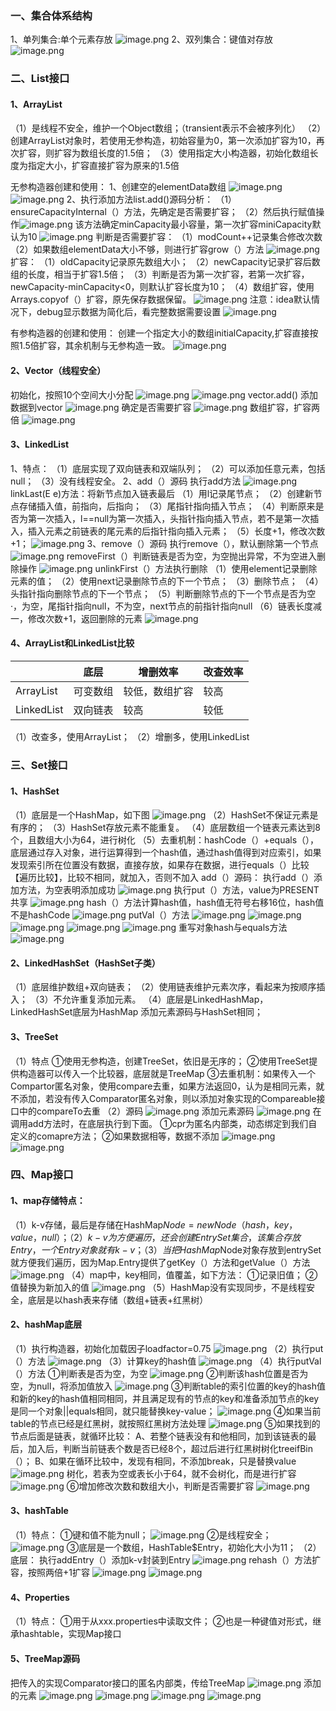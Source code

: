 ### 一、集合体系结构
1、单列集合:单个元素存放
![image.png](https://cdn.nlark.com/yuque/0/2022/png/29496365/1662299852938-b021d31f-08de-4b4b-9b0c-a9fdbad38a43.png#averageHue=%23fdfdfc&clientId=u152b0d7a-93af-4&from=paste&height=336&id=uaa1f059a&name=image.png&originHeight=504&originWidth=1018&originalType=binary&ratio=1&rotation=0&showTitle=false&size=23003&status=done&style=none&taskId=u1e729537-c62c-4de5-9e2b-c040622cdec&title=&width=678.6666666666666)
2、双列集合：键值对存放
![image.png](https://cdn.nlark.com/yuque/0/2022/png/29496365/1662300068523-d94893c5-97bc-48d8-9664-90323e8345c5.png#averageHue=%23fdfdfd&clientId=u152b0d7a-93af-4&from=paste&height=273&id=ue1920ad8&name=image.png&originHeight=409&originWidth=1058&originalType=binary&ratio=1&rotation=0&showTitle=false&size=16302&status=done&style=none&taskId=ucc537f98-ef0d-4965-85ee-36b24b41d30&title=&width=705.3333333333334)

### 二、List接口
#### 1、ArrayList
（1）是线程不安全，维护一个Object数组；（transient表示不会被序列化）
（2）创建ArrayList对象时，若使用无参构造，初始容量为0，第一次添加扩容为10，再次扩容，则扩容为数组长度的1.5倍；
（3）使用指定大小构造器，初始化数组长度为指定大小，扩容直接扩容为原来的1.5倍

无参构造器创建和使用：
1、创建空的elementData数组
![image.png](https://cdn.nlark.com/yuque/0/2022/png/29496365/1662386035438-8199bb19-392f-4995-b856-372bc06e8f27.png#averageHue=%23fcfcfb&clientId=udc8353da-3e74-4&from=paste&height=75&id=u52f09d88&name=image.png&originHeight=112&originWidth=946&originalType=binary&ratio=1&rotation=0&showTitle=false&size=15189&status=done&style=none&taskId=u3c453871-1b60-4d8a-a498-03d56418e8f&title=&width=630.6666666666666)
![image.png](https://cdn.nlark.com/yuque/0/2022/png/29496365/1662386005349-7d93a9e1-361d-4dc7-93fb-e73222619e04.png#averageHue=%23f9f8f3&clientId=udc8353da-3e74-4&from=paste&height=61&id=u36962b30&name=image.png&originHeight=92&originWidth=1067&originalType=binary&ratio=1&rotation=0&showTitle=false&size=15908&status=done&style=none&taskId=u48b208bb-c865-438b-a68a-ecf2079a4ed&title=&width=711.3333333333334)
2、执行添加方法list.add()源码分析：
（1）ensureCapacityInternal（）方法，先确定是否需要扩容；
（2）然后执行赋值操作![image.png](https://cdn.nlark.com/yuque/0/2022/png/29496365/1662386299483-3ef4736b-8c55-4f8a-8651-d70304f863d9.png#averageHue=%23fcfbfa&clientId=udc8353da-3e74-4&from=paste&height=134&id=u6a7a3990&name=image.png&originHeight=201&originWidth=1147&originalType=binary&ratio=1&rotation=0&showTitle=false&size=28875&status=done&style=none&taskId=uf1a20c8c-9ad9-4de1-a110-0b6fca46970&title=&width=764.6666666666666)
该方法确定minCapacity最小容量，第一次扩容miniCapacity默认为10
![image.png](https://cdn.nlark.com/yuque/0/2022/png/29496365/1662386499377-15961b9c-27a3-4d4e-9046-6c48d7f29a3f.png#averageHue=%23faf9f8&clientId=udc8353da-3e74-4&from=paste&height=154&id=f7GqC&name=image.png&originHeight=231&originWidth=975&originalType=binary&ratio=1&rotation=0&showTitle=false&size=36992&status=done&style=none&taskId=u7a301a4d-83be-4fd9-8d5e-f3316ecd915&title=&width=650)
判断是否需要扩容：
（1）modCount++记录集合修改次数
（2）如果数组elementData大小不够，则进行扩容grow（）方法
![image.png](https://cdn.nlark.com/yuque/0/2022/png/29496365/1662386726286-589c6d99-586f-4a99-a80e-34854418fca9.png#averageHue=%23fbfaf8&clientId=udc8353da-3e74-4&from=paste&height=155&id=u10b72327&name=image.png&originHeight=233&originWidth=888&originalType=binary&ratio=1&rotation=0&showTitle=false&size=33746&status=done&style=none&taskId=u81a38c90-d3b4-45ec-b400-4d00571b666&title=&width=592)
扩容：
（1）oldCapacity记录原先数组大小；
（2）newCapacity记录扩容后数组的长度，相当于扩容1.5倍；
（3）判断是否为第一次扩容，若第一次扩容，newCapacity-minCapacity<0，则默认扩容长度为10；
（4）数组扩容，使用Arrays.copyof（）扩容，原先保存数据保留。
![image.png](https://cdn.nlark.com/yuque/0/2022/png/29496365/1662387031579-3988e52a-72c6-4911-b5ca-e628fd2634bb.png#averageHue=%23faf8f7&clientId=udc8353da-3e74-4&from=paste&height=248&id=uf1cbd045&name=image.png&originHeight=372&originWidth=1077&originalType=binary&ratio=1&rotation=0&showTitle=false&size=75677&status=done&style=none&taskId=u2cb3974b-fe2f-41b6-9bb2-cfe9c9bc5db&title=&width=718)
注意：idea默认情况下，debug显示数据为简化后，看完整数据需要设置
![image.png](https://cdn.nlark.com/yuque/0/2022/png/29496365/1662388460316-c77bd9c3-cdea-4ca1-9967-e1fa95341bf6.png#averageHue=%23d2a563&clientId=udc8353da-3e74-4&from=paste&height=430&id=u67b2e503&name=image.png&originHeight=645&originWidth=1454&originalType=binary&ratio=1&rotation=0&showTitle=false&size=75265&status=done&style=none&taskId=u1bc30cc5-c613-4ab2-9837-0c099e074a4&title=&width=969.3333333333334)

有参构造器的创建和使用：
创建一个指定大小的数组initialCapacity,扩容直接按照1.5倍扩容，其余机制与无参构造一致。
![image.png](https://cdn.nlark.com/yuque/0/2022/png/29496365/1662429984328-9b51535a-ad05-4121-977a-2eb1a7db55f9.png#averageHue=%23fafaf8&clientId=u65903592-72b9-4&from=paste&height=221&id=u6dca5310&name=image.png&originHeight=332&originWidth=1015&originalType=binary&ratio=1&rotation=0&showTitle=false&size=53127&status=done&style=none&taskId=ub0f0f079-982c-4bcc-a30f-ab628776196&title=&width=676.6666666666666)


#### 2、Vector（线程安全）
初始化，按照10个空间大小分配
![image.png](https://cdn.nlark.com/yuque/0/2022/png/29496365/1662431317628-c46c02f2-d6c6-44c8-ad2d-5ce90f80edcb.png#averageHue=%23fbfafa&clientId=u65903592-72b9-4&from=paste&height=72&id=u38af0f24&name=image.png&originHeight=108&originWidth=696&originalType=binary&ratio=1&rotation=0&showTitle=false&size=11520&status=done&style=none&taskId=u31cdfdf7-3ac3-48ac-9a84-b86ab0a1da3&title=&width=464)
![image.png](https://cdn.nlark.com/yuque/0/2022/png/29496365/1662431362379-8e62e50e-6798-4404-ae62-3cafe59dc16e.png#averageHue=%23fafaf9&clientId=u65903592-72b9-4&from=paste&height=79&id=udb425016&name=image.png&originHeight=118&originWidth=817&originalType=binary&ratio=1&rotation=0&showTitle=false&size=15910&status=done&style=none&taskId=u78ec0246-5245-4274-a585-ddf21aedca8&title=&width=544.6666666666666)
vector.add()
添加数据到vector
![image.png](https://cdn.nlark.com/yuque/0/2022/png/29496365/1662431571363-0263ab51-4fc6-4da5-b1d5-416026582236.png#averageHue=%23fbfaf7&clientId=u65903592-72b9-4&from=paste&height=137&id=u94a3d56b&name=image.png&originHeight=206&originWidth=902&originalType=binary&ratio=1&rotation=0&showTitle=false&size=28233&status=done&style=none&taskId=u6463364d-c3b4-4baf-b72c-4a031f93d21&title=&width=601.3333333333334)
确定是否需要扩容
![image.png](https://cdn.nlark.com/yuque/0/2022/png/29496365/1662431624572-f928664a-0822-42fc-b399-3037a81de2f4.png#averageHue=%23fbfaf9&clientId=u65903592-72b9-4&from=paste&height=117&id=u10c077b8&name=image.png&originHeight=175&originWidth=953&originalType=binary&ratio=1&rotation=0&showTitle=false&size=29373&status=done&style=none&taskId=u8dd0e649-a7f5-42dd-8147-fbb013940a5&title=&width=635.3333333333334)
数组扩容，扩容两倍
![image.png](https://cdn.nlark.com/yuque/0/2022/png/29496365/1662431656165-5caf1930-0fea-4cea-9632-eb3fb79c2543.png#averageHue=%23faf9f7&clientId=u65903592-72b9-4&from=paste&height=240&id=ua57bccd8&name=image.png&originHeight=360&originWidth=1046&originalType=binary&ratio=1&rotation=0&showTitle=false&size=78442&status=done&style=none&taskId=ub2c5e4ea-4daf-4f70-95fb-622c9a69712&title=&width=697.3333333333334)


#### 3、LinkedList
1、特点：
（1）底层实现了双向链表和双端队列；
（2）可以添加任意元素，包括null；
（3）没有线程安全。
2、add（）源码
执行add方法
![image.png](https://cdn.nlark.com/yuque/0/2022/png/29496365/1662434998426-ecdf79ed-0a51-4ee1-88e6-64d52d451545.png#averageHue=%23fbfaf7&clientId=u65903592-72b9-4&from=paste&height=95&id=uda0eed42&name=image.png&originHeight=142&originWidth=692&originalType=binary&ratio=1&rotation=0&showTitle=false&size=13494&status=done&style=none&taskId=u405f4472-4f33-4cd3-b396-f6bf56fecd5&title=&width=461.3333333333333)
linkLast(E e)方法：将新节点加入链表最后
（1）用l记录尾节点；
（2）创建新节点存储插入值，前指向，后指向；
（3）尾指针指向插入节点；
（4）判断原来是否为第一次插入，l==null为第一次插入，头指针指向插入节点，若不是第一次插入，插入元素之前链表的尾元素的后指针指向插入元素；
（5）长度+1，修改次数+1；
![image.png](https://cdn.nlark.com/yuque/0/2022/png/29496365/1662435061751-3c2a4dfc-8249-41e1-bb00-dd1eed6ea6e8.png#averageHue=%23fcfbfa&clientId=u65903592-72b9-4&from=paste&height=243&id=uc909f7c0&name=image.png&originHeight=364&originWidth=971&originalType=binary&ratio=1&rotation=0&showTitle=false&size=41029&status=done&style=none&taskId=uf7226580-d311-4f2d-a7f9-2d283ae041d&title=&width=647.3333333333334)
3、remove（）源码
执行remove（），默认删除第一个节点
![image.png](https://cdn.nlark.com/yuque/0/2022/png/29496365/1662468863028-ef4fb6b8-c447-4f92-9ec5-ffa54ae26fb3.png#averageHue=%23fbfaf9&clientId=u96efbd4d-3dfc-4&from=paste&height=81&id=u67613e46&name=image.png&originHeight=122&originWidth=726&originalType=binary&ratio=1&rotation=0&showTitle=false&size=12139&status=done&style=none&taskId=u41b6baac-1db6-4a25-b725-3179b48a290&title=&width=484)
removeFirst（）判断链表是否为空，为空抛出异常，不为空进入删除操作
![image.png](https://cdn.nlark.com/yuque/0/2022/png/29496365/1662468917000-3d94ca88-3cfe-4b3b-98f1-c4b990ccb325.png#averageHue=%23fbfafa&clientId=u96efbd4d-3dfc-4&from=paste&height=137&id=u5b9458ee&name=image.png&originHeight=206&originWidth=1003&originalType=binary&ratio=1&rotation=0&showTitle=false&size=27301&status=done&style=none&taskId=u2398f972-3e8c-4594-8aa0-ee8c8a8e071&title=&width=668.6666666666666)
unlinkFirst（）方法执行删除
（1）使用element记录删除元素的值；
（2）使用next记录删除节点的下一个节点；
（3）删除节点；
（4）头指针指向删除节点的下一个节点；
（5）判断删除节点的下一个节点是否为空·，为空，尾指针指向null，不为空，next节点的前指针指向null
（6）链表长度减一，修改次数+1，返回删除的元素
![image.png](https://cdn.nlark.com/yuque/0/2022/png/29496365/1662469137995-6b579fb2-709e-4cdd-b6dc-7c3555bdbfc2.png#averageHue=%23fbfbfa&clientId=u96efbd4d-3dfc-4&from=paste&height=332&id=u4eebe714&name=image.png&originHeight=498&originWidth=926&originalType=binary&ratio=1&rotation=0&showTitle=false&size=56828&status=done&style=none&taskId=u434166d0-aec0-4903-a55c-a68c934d59f&title=&width=617.3333333333334)

#### 4、ArrayList和LinkedList比较
|  | 底层 | 增删效率 | 改查效率 |
| --- | --- | --- | --- |
| ArrayList | 可变数组 | 较低，数组扩容 | 较高 |
| LinkedList | 双向链表 | 较高 | 较低 |

（1）改查多，使用ArrayList；
（2）增删多，使用LinkedList


### 三、Set接口
#### 1、HashSet
（1）底层是一个HashMap，如下图
![image.png](https://cdn.nlark.com/yuque/0/2022/png/29496365/1662471441466-5ee4428c-01d0-44f5-8b5f-1891a94f859f.png#averageHue=%23fbfaf9&clientId=u96efbd4d-3dfc-4&from=paste&height=85&id=u5fbcc602&name=image.png&originHeight=127&originWidth=826&originalType=binary&ratio=1&rotation=0&showTitle=false&size=13391&status=done&style=none&taskId=u92683339-7755-4296-803c-075c9302851&title=&width=550.6666666666666)
（2）HashSet不保证元素是有序的；
（3）HashSet存放元素不能重复。
（4）底层数组一个链表元素达到8个，且数组大小为64，进行树化
（5）去重机制：hashCode（）+equals（），底层通过存入对象，进行运算得到一个hash值，通过hash值得到对应索引，如果发现索引所在位置没有数据，直接存放，如果存在数据，进行equals（）比较【遍历比较】，比较不相同，就加入，否则不加入
add（）源码：
执行add（）添加方法，为空表明添加成功
![image.png](https://cdn.nlark.com/yuque/0/2022/png/29496365/1662516119824-37048afb-3904-4aa0-8ccd-c525fac11a5c.png#averageHue=%23fbfbf9&clientId=ue3c169ae-56ca-4&from=paste&height=80&id=ub125c9b1&name=image.png&originHeight=120&originWidth=777&originalType=binary&ratio=1&rotation=0&showTitle=false&size=14815&status=done&style=none&taskId=u6f0dfe31-d697-42af-9069-caa57784bbc&title=&width=518)
执行put（）方法，value为PRESENT共享
![image.png](https://cdn.nlark.com/yuque/0/2022/png/29496365/1662516199187-2d88adfe-102c-4711-a0c1-e47199414eae.png#averageHue=%23f9f8f4&clientId=ue3c169ae-56ca-4&from=paste&height=92&id=u33ffdb1c&name=image.png&originHeight=138&originWidth=1120&originalType=binary&ratio=1&rotation=0&showTitle=false&size=23318&status=done&style=none&taskId=ua3ef91a7-ac71-4492-8087-1bbb9717d48&title=&width=746.6666666666666)
hash（）方法计算hash值，hash值无符号右移16位，hash值不是hashCode
![image.png](https://cdn.nlark.com/yuque/0/2022/png/29496365/1662516943945-2032da8b-4f30-4e3a-8c6f-135713e61f78.png#averageHue=%23fafaf9&clientId=ue3c169ae-56ca-4&from=paste&height=115&id=ufac59ec0&name=image.png&originHeight=173&originWidth=1036&originalType=binary&ratio=1&rotation=0&showTitle=false&size=22929&status=done&style=none&taskId=u2b92e6a0-f548-4752-ba7a-703a9157f59&title=&width=690.6666666666666)
putVal（）方法
![image.png](https://cdn.nlark.com/yuque/0/2022/png/29496365/1662523165026-73fa24e6-be6f-460c-9dbd-59bc93b7c096.png#averageHue=%23fcfbfb&clientId=ue3c169ae-56ca-4&from=paste&height=421&id=u7bf9834e&name=image.png&originHeight=631&originWidth=1252&originalType=binary&ratio=1&rotation=0&showTitle=false&size=152648&status=done&style=none&taskId=udc9d61be-a18b-4b91-b761-f7ae1ddbfce&title=&width=834.6666666666666)
![image.png](https://cdn.nlark.com/yuque/0/2022/png/29496365/1662523186562-2a22df41-7207-4d39-b831-d683631fc2f5.png#averageHue=%23fcfbfb&clientId=ue3c169ae-56ca-4&from=paste&height=440&id=u304181db&name=image.png&originHeight=660&originWidth=1209&originalType=binary&ratio=1&rotation=0&showTitle=false&size=133144&status=done&style=none&taskId=u083e7bf5-c4a6-4e06-94f9-f6d3598190e&title=&width=806)
![image.png](https://cdn.nlark.com/yuque/0/2022/png/29496365/1662553054152-64fd8dbd-f8d8-4b20-a6cf-39f61cec0951.png#averageHue=%23fdfcfc&clientId=u739331e1-3a19-4&from=paste&height=383&id=u10eebd5b&name=image.png&originHeight=574&originWidth=1132&originalType=binary&ratio=1&rotation=0&showTitle=false&size=70312&status=done&style=none&taskId=u978fe65a-21ec-4804-b8a0-d05d63838ce&title=&width=754.6666666666666)
![image.png](https://cdn.nlark.com/yuque/0/2022/png/29496365/1662517376625-1e5d1ade-6942-4706-bbb2-3da75aa338c0.png#averageHue=%23fbfaf9&clientId=ue3c169ae-56ca-4&from=paste&height=471&id=u83fd51f1&name=image.png&originHeight=706&originWidth=1252&originalType=binary&ratio=1&rotation=0&showTitle=false&size=125104&status=done&style=none&taskId=u1714f1af-4d16-473a-9703-f043bc5ef98&title=&width=834.6666666666666)
![image.png](https://cdn.nlark.com/yuque/0/2022/png/29496365/1662517397782-35282dea-85dc-4e17-ba21-d0aeb9b5a721.png#averageHue=%23fcfbfb&clientId=ue3c169ae-56ca-4&from=paste&height=431&id=u25ae35b0&name=image.png&originHeight=646&originWidth=1285&originalType=binary&ratio=1&rotation=0&showTitle=false&size=79028&status=done&style=none&taskId=ubb1e309a-8e7b-49ca-85c9-b5d763baeb1&title=&width=856.6666666666666)
重写对象hash与equals方法
![image.png](https://cdn.nlark.com/yuque/0/2022/png/29496365/1662558103137-3e9155b3-a629-4db0-9fe1-cab19d18c595.png#averageHue=%23f3f0ef&clientId=u739331e1-3a19-4&from=paste&height=240&id=u70d953c7&name=image.png&originHeight=360&originWidth=900&originalType=binary&ratio=1&rotation=0&showTitle=false&size=25476&status=done&style=none&taskId=ub9dd272c-f1de-4e41-97df-fdfb5ea7546&title=&width=600)

#### 2、LinkedHashSet（HashSet子类）
（1）底层维护数组+双向链表；
（2）使用链表维护元素次序，看起来为按顺序插入；
（3）不允许重复添加元素。
（4）底层是LinkedHashMap，LinkedHashSet底层为HashMap
添加元素源码与HashSet相同；

#### 3、TreeSet
（1）特点
①使用无参构造，创建TreeSet，依旧是无序的；
②使用TreeSet提供构造器可以传入一个比较器，底层就是TreeMap
③去重机制：如果传入一个Compartor匿名对象，使用compare去重，如果方法返回0，认为是相同元素，就不添加，若没有传入Comparator匿名对象，则以添加对象实现的Compareable接口中的compareTo去重
（2）源码
![image.png](https://cdn.nlark.com/yuque/0/2022/png/29496365/1662688914507-c5ff0370-85b6-4bec-8097-142105da9944.png#averageHue=%23f7f0e0&clientId=u79a4c84a-e13a-4&from=paste&height=91&id=u2f6a3225&name=image.png&originHeight=136&originWidth=974&originalType=binary&ratio=1&rotation=0&showTitle=false&size=17487&status=done&style=none&taskId=u99cc352e-b896-4249-b607-9f2159b4eaf&title=&width=649.3333333333334)
添加元素源码
![image.png](https://cdn.nlark.com/yuque/0/2022/png/29496365/1662689077711-6370d302-55d6-43bf-ad9f-5cbed9b50001.png#averageHue=%23fcfcfa&clientId=u79a4c84a-e13a-4&from=paste&height=78&id=u7ff65dbf&name=image.png&originHeight=117&originWidth=920&originalType=binary&ratio=1&rotation=0&showTitle=false&size=14374&status=done&style=none&taskId=u8d1f0ac3-8f0d-484f-b604-29216ba30d1&title=&width=613.3333333333334)
在调用add方法时，在底层执行到下面。
①cpr为匿名内部类，动态绑定到我们自定义的comapre方法；
②如果数据相等，数据不添加
![image.png](https://cdn.nlark.com/yuque/0/2022/png/29496365/1662689222252-6b3f05e1-2889-4218-96b9-9acf308b68c6.png#averageHue=%23fcfcfb&clientId=u79a4c84a-e13a-4&from=paste&height=257&id=u868bea6b&name=image.png&originHeight=385&originWidth=1131&originalType=binary&ratio=1&rotation=0&showTitle=false&size=53101&status=done&style=none&taskId=uf8fe4fcb-3e72-45bc-b8da-85d45e7cbf3&title=&width=754)
![image.png](https://cdn.nlark.com/yuque/0/2022/png/29496365/1662689389077-2da21c31-255a-4b98-8b3c-2c8d82a79165.png#averageHue=%23fbf8f6&clientId=u79a4c84a-e13a-4&from=paste&height=155&id=u15ac55ee&name=image.png&originHeight=233&originWidth=1089&originalType=binary&ratio=1&rotation=0&showTitle=false&size=34479&status=done&style=none&taskId=u1bc7339e-ef48-4b39-a5b8-fb72895ed88&title=&width=726)

### 四、Map接口
#### 1、map存储特点：
（1）k-v存储，最后是存储在HashMap$Node=newNode（hash，key，value，null）；
（2）k-v为方便遍历，还会创建EntrySet集合，该集合存放Entry，一个Entry对象就有k-v；
（3）当把HashMap$Node对象存放到entrySet就方便我们遍历，因为Map.Entry提供了getKey（）方法和getValue（）方法
![image.png](https://cdn.nlark.com/yuque/0/2022/png/29496365/1662620355713-bf224060-70bc-46ad-8e84-a49ba57ed7e7.png#averageHue=%23f7f5ef&clientId=uf87dc5ed-f79c-4&from=paste&height=51&id=u0f06231b&name=image.png&originHeight=76&originWidth=826&originalType=binary&ratio=1&rotation=0&showTitle=false&size=12621&status=done&style=none&taskId=u6fefc20d-4464-4fa9-a048-e9a32d040ee&title=&width=550.6666666666666)
（4）map中，key相同，值覆盖，如下方法：
①记录旧值；
②值替换为新加入的值
![image.png](https://cdn.nlark.com/yuque/0/2022/png/29496365/1662625239000-346f455f-8f0b-4bb8-ad66-64478a1e7060.png#averageHue=%23fbfaf9&clientId=uf87dc5ed-f79c-4&from=paste&height=159&id=uc92635e7&name=image.png&originHeight=238&originWidth=920&originalType=binary&ratio=1&rotation=0&showTitle=false&size=36290&status=done&style=none&taskId=u715722e9-ae65-41cc-96cf-4051b8cbd20&title=&width=613.3333333333334)
（5）HashMap没有实现同步，不是线程安全，底层是以hash表来存储（数组+链表+红黑树）
#### 2、hashMap底层
（1）执行构造器，初始化加载因子loadfactor=0.75
![image.png](https://cdn.nlark.com/yuque/0/2022/png/29496365/1662626493216-44e83766-949c-4c2b-8b11-e8a53582a58f.png#averageHue=%23fcfbf7&clientId=uf87dc5ed-f79c-4&from=paste&height=79&id=u0118fdd6&name=image.png&originHeight=118&originWidth=1192&originalType=binary&ratio=1&rotation=0&showTitle=false&size=18697&status=done&style=none&taskId=ucf55c0db-a7c5-4dd4-ada5-a3ad2ca0f05&title=&width=794.6666666666666)
（2）执行put（）方法
![image.png](https://cdn.nlark.com/yuque/0/2022/png/29496365/1662626543655-e8ed7ae9-a998-4120-a6fa-5b71d3c0e3a3.png#averageHue=%23fbfafa&clientId=uf87dc5ed-f79c-4&from=paste&height=77&id=ua00706c2&name=image.png&originHeight=116&originWidth=1258&originalType=binary&ratio=1&rotation=0&showTitle=false&size=19391&status=done&style=none&taskId=ucc9ad663-440d-4345-86a2-08642b94356&title=&width=838.6666666666666)
（3）计算key的hash值
![image.png](https://cdn.nlark.com/yuque/0/2022/png/29496365/1662626645071-bd88b076-7d73-457b-8875-27946341bdcc.png#averageHue=%23fbfbf9&clientId=uf87dc5ed-f79c-4&from=paste&height=102&id=u268e037c&name=image.png&originHeight=153&originWidth=1101&originalType=binary&ratio=1&rotation=0&showTitle=false&size=20882&status=done&style=none&taskId=ua4a480db-324f-4ecc-8a65-aed4cc41f74&title=&width=734)
（4）执行putVal（）方法
①判断表是否为空，为空
![image.png](https://cdn.nlark.com/yuque/0/2022/png/29496365/1662626765833-e8508b5a-86ab-4cf9-9238-7f7a5c13f365.png#averageHue=%23faf9f8&clientId=uf87dc5ed-f79c-4&from=paste&height=73&id=ueed3ba06&name=image.png&originHeight=109&originWidth=1023&originalType=binary&ratio=1&rotation=0&showTitle=false&size=17708&status=done&style=none&taskId=ue919f8df-38ab-4284-bdf5-244f9a42811&title=&width=682)
②判断该hash位置是否为空，为null，将添加值放入
![image.png](https://cdn.nlark.com/yuque/0/2022/png/29496365/1662626979444-95aeac0d-6e66-4b76-aef5-716396940688.png#averageHue=%23f9f8f7&clientId=uf87dc5ed-f79c-4&from=paste&height=55&id=u523c0f89&name=image.png&originHeight=82&originWidth=926&originalType=binary&ratio=1&rotation=0&showTitle=false&size=14726&status=done&style=none&taskId=uaa6ab6b6-e887-406f-8afa-8ab279755a4&title=&width=617.3333333333334)
③判断table的索引位置的key的hash值和新的key的hash值相同相同，并且满足现有的节点的key和准备添加节点的key是同一个对象||equals相同，就只能替换key-value；
![image.png](https://cdn.nlark.com/yuque/0/2022/png/29496365/1662627350878-d87969ab-6245-4c76-956a-7ecdfb5ebc4f.png#averageHue=%23fbfaf9&clientId=uf87dc5ed-f79c-4&from=paste&height=85&id=u414c3cf1&name=image.png&originHeight=127&originWidth=1041&originalType=binary&ratio=1&rotation=0&showTitle=false&size=18688&status=done&style=none&taskId=ua47aa586-956f-4aea-ae8d-fbffacfb4bf&title=&width=694)
④如果当前table的节点已经是红黑树，就按照红黑树方法处理
![image.png](https://cdn.nlark.com/yuque/0/2022/png/29496365/1662630333882-3cd6f148-b321-4317-b7c5-df9ae460a274.png#averageHue=%23f9f7f1&clientId=u427c3d73-e01b-4&from=paste&height=50&id=u094f1120&name=image.png&originHeight=75&originWidth=1198&originalType=binary&ratio=1&rotation=0&showTitle=false&size=16692&status=done&style=none&taskId=u9df25f42-7950-41be-acc7-a13c0218e26&title=&width=798.6666666666666)
⑤如果找到的节点后面是链表，就循环比较：
A、若整个链表没有和他相同，加到该链表的最后，加入后，判断当前链表个数是否已经8个，超过后进行红黑树树化treeifBin（）；
B、如果在循环比较中，发现有相同，不添加break，只是替换value
![image.png](https://cdn.nlark.com/yuque/0/2022/png/29496365/1662630412502-33bae533-9e4f-4888-8699-8784e2c23b2c.png#averageHue=%23fcfbfa&clientId=u427c3d73-e01b-4&from=paste&height=302&id=ub5831b7c&name=image.png&originHeight=453&originWidth=1294&originalType=binary&ratio=1&rotation=0&showTitle=false&size=62161&status=done&style=none&taskId=u2ebb705b-a4e2-4e37-a6d1-dee76247cd6&title=&width=862.6666666666666)
树化，若表为空或表长小于64，就不会树化，而是进行扩容
![image.png](https://cdn.nlark.com/yuque/0/2022/png/29496365/1662630785049-449cef6a-d89b-42e6-95b1-8fdb0307d7c0.png#averageHue=%23fcfbfb&clientId=u427c3d73-e01b-4&from=paste&height=432&id=ude2b763c&name=image.png&originHeight=648&originWidth=1298&originalType=binary&ratio=1&rotation=0&showTitle=false&size=89233&status=done&style=none&taskId=u57de5561-cd34-4645-99f5-0238bee602e&title=&width=865.3333333333334)
⑥增加修改次数和数组大小，判断是否需要扩容
![image.png](https://cdn.nlark.com/yuque/0/2022/png/29496365/1662627087575-8a6258c5-49e1-4172-a7ce-d177efe3ed95.png#averageHue=%23fcfcfc&clientId=uf87dc5ed-f79c-4&from=paste&height=65&id=ua3c73b77&name=image.png&originHeight=97&originWidth=1077&originalType=binary&ratio=1&rotation=0&showTitle=false&size=10409&status=done&style=none&taskId=u28d7f8f8-0abf-4524-a649-24f46e1bf5b&title=&width=718)
#### 3、hashTable
（1）特点：
①键和值不能为null；
![image.png](https://cdn.nlark.com/yuque/0/2022/png/29496365/1662633394857-434e8a47-5911-4de8-b8ef-627874145560.png#averageHue=%23fbfbfa&clientId=u427c3d73-e01b-4&from=paste&height=67&id=u3520ba96&name=image.png&originHeight=101&originWidth=999&originalType=binary&ratio=1&rotation=0&showTitle=false&size=12658&status=done&style=none&taskId=ub8bb1ff6-6863-469f-8cb0-5628ef45243&title=&width=666)
②是线程安全；
![image.png](https://cdn.nlark.com/yuque/0/2022/png/29496365/1662632340790-91eddba0-a2e8-4fc4-bedb-75e23f4e401a.png#averageHue=%23faf4ef&clientId=u427c3d73-e01b-4&from=paste&height=73&id=uc0abc9e5&name=image.png&originHeight=110&originWidth=802&originalType=binary&ratio=1&rotation=0&showTitle=false&size=20100&status=done&style=none&taskId=u36f37d69-70f6-4840-84dc-db24de9bfeb&title=&width=534.6666666666666)
③底层是一个数组，HashTable$Entry，初始化大小为11；
（2）底层：
执行addEntry（）添加k-v封装到Entry
![image.png](https://cdn.nlark.com/yuque/0/2022/png/29496365/1662633602232-e3aa8301-8261-4c74-932d-e5e56d26335c.png#averageHue=%23fcfbfb&clientId=u427c3d73-e01b-4&from=paste&height=398&id=ufb3e656d&name=image.png&originHeight=597&originWidth=1215&originalType=binary&ratio=1&rotation=0&showTitle=false&size=80866&status=done&style=none&taskId=ue375b207-b90f-4c71-8c14-def727be0b3&title=&width=810)
rehash（）方法扩容，按照两倍+1扩容
![image.png](https://cdn.nlark.com/yuque/0/2022/png/29496365/1662633674394-91ead139-460c-4986-8dad-b6d120e08cee.png#averageHue=%23fbfbf9&clientId=u427c3d73-e01b-4&from=paste&height=358&id=u4fb293c3&name=image.png&originHeight=537&originWidth=1184&originalType=binary&ratio=1&rotation=0&showTitle=false&size=101245&status=done&style=none&taskId=ud09ad363-e08a-43a8-a544-f3004a7ab41&title=&width=789.3333333333334)
![image.png](https://cdn.nlark.com/yuque/0/2022/png/29496365/1662633692329-440c7a4c-7b92-42d0-8aed-864d1fc88091.png#averageHue=%23fbfbfa&clientId=u427c3d73-e01b-4&from=paste&height=251&id=uc0d9ede0&name=image.png&originHeight=377&originWidth=1122&originalType=binary&ratio=1&rotation=0&showTitle=false&size=50809&status=done&style=none&taskId=u0e1fa4aa-b16d-427e-a4a9-3fdb172f2bb&title=&width=748)

#### 4、Properties
（1）特点：
①用于从xxx.properties中读取文件；
②也是一种键值对形式，继承hashtable，实现Map接口

#### 5、TreeMap源码
把传入的实现Comparator接口的匿名内部类，传给TreeMap
![image.png](https://cdn.nlark.com/yuque/0/2022/png/29496365/1662690521702-4dcea0ec-b1e1-4c7d-a420-7707abca9901.png#averageHue=%23f6f0df&clientId=u79a4c84a-e13a-4&from=paste&height=68&id=u816f7261&name=image.png&originHeight=102&originWidth=998&originalType=binary&ratio=1&rotation=0&showTitle=false&size=14441&status=done&style=none&taskId=u1e773beb-483b-4cbc-b107-186fd083e2c&title=&width=665.3333333333334)
添加的元素
![image.png](https://cdn.nlark.com/yuque/0/2022/png/29496365/1662691120182-9ce2646d-c3c5-4042-8214-c8b5cc85d030.png#averageHue=%23fbfbfa&clientId=u79a4c84a-e13a-4&from=paste&height=280&id=u1df2ef2f&name=image.png&originHeight=420&originWidth=1038&originalType=binary&ratio=1&rotation=0&showTitle=false&size=77397&status=done&style=none&taskId=u356048be-4b19-41f2-af23-0939d1f13ff&title=&width=692)
![image.png](https://cdn.nlark.com/yuque/0/2022/png/29496365/1662691080418-559d3327-573a-415d-85d4-9f8790b6a0f6.png#averageHue=%23fbfaf9&clientId=u79a4c84a-e13a-4&from=paste&height=289&id=udcbdc76e&name=image.png&originHeight=433&originWidth=963&originalType=binary&ratio=1&rotation=0&showTitle=false&size=61670&status=done&style=none&taskId=u28d03271-89db-440f-9f63-f1c91d3ac5a&title=&width=642)
![image.png](https://cdn.nlark.com/yuque/0/2022/png/29496365/1662691147372-28798254-af6d-457f-bf8a-f55670989214.png#averageHue=%23fbfbfa&clientId=u79a4c84a-e13a-4&from=paste&height=342&id=ua6c783ab&name=image.png&originHeight=513&originWidth=1044&originalType=binary&ratio=1&rotation=0&showTitle=false&size=59798&status=done&style=none&taskId=ud52b0e6b-d8bb-4af1-9bfb-2b081dfe557&title=&width=696)
![image.png](https://cdn.nlark.com/yuque/0/2022/png/29496365/1662691174792-72db40a5-f560-4e09-8573-887ca3fea0bc.png#averageHue=%23fcfcfc&clientId=u79a4c84a-e13a-4&from=paste&height=187&id=ud063d746&name=image.png&originHeight=280&originWidth=1087&originalType=binary&ratio=1&rotation=0&showTitle=false&size=26649&status=done&style=none&taskId=ua80c0d91-53c6-4ffa-a661-ce112c66bf6&title=&width=724.6666666666666)


